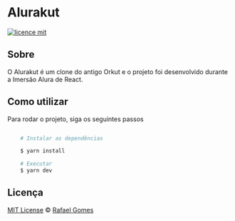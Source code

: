 # Alurakut

[![licence mit](https://img.shields.io/badge/licence-MIT-blue.svg)](https://github.com/rafael-gomes/alurakut/blob/main/LICENSE)

## Sobre
O Alurakut é um clone do antigo Orkut e o projeto foi desenvolvido durante a Imersão Alura de React.

## Como utilizar
Para rodar o projeto, siga os seguintes passos
``` bash

    # Instalar as dependências

    $ yarn install

    # Executar
    $ yarn dev
```

## Licença
[MIT License](https://github.com/rafael-gomes/alurakut/blob/main/LICENSE) © [Rafael Gomes](https://github.com/rafael-gomes)
